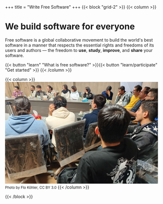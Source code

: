 +++
title = "Write Free Software"
+++
{{< block "grid-2" >}}
{{< column >}}

# We build software for everyone

Free software is a global collaborative movement to build the world's best
software in a manner that respects the essential rights and freedoms of its
users and authors &mdash; the freedom to **use**, **study**, **improve**, and
**share** your software.

{{< button "learn" "What is free software?" >}}{{< button "learn/participate" "Get started" >}}
{{< /column >}}

{{< column >}}
![Picture of hackers at FOSDEM](/images/banner.jpg)
<small>Photo by Flo Köhler, CC BY 3.0</small>
{{< /column >}}

{{< /block >}}
